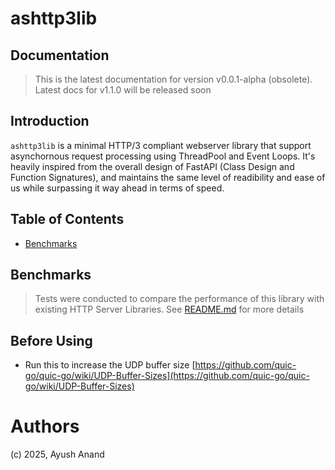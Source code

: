 # ashttp3lib
## Documentation
> This is the latest documentation for version v0.0.1-alpha (obsolete). Latest docs for v1.1.0 will be released soon

## Introduction
`ashttp3lib` is a minimal HTTP/3 compliant webserver library that support asynchornous request processing using ThreadPool and Event Loops. It's heavily inspired from the overall design of FastAPI (Class Design and Function Signatures), and maintains the same level of readibility and ease of us while surpassing it way ahead in terms of speed.

## Table of Contents
+ [Benchmarks](#benchmarks)

## Benchmarks
> Tests were conducted to compare the performance of this library with existing HTTP Server Libraries.
> See [README.md](/notes/PERFORMANCE.md) for more details

## Before Using
+ Run this to increase the UDP buffer size [https://github.com/quic-go/quic-go/wiki/UDP-Buffer-Sizes](https://github.com/quic-go/quic-go/wiki/UDP-Buffer-Sizes)


# Authors
(c) 2025, Ayush Anand